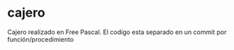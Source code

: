 # cajero
Cajero realizado en Free Pascal. El codigo esta separado en un commit por función/procedimiento

